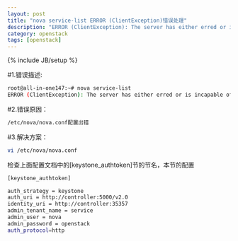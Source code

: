```yaml
---
layout: post
title: "nova service-list ERROR (ClientException)错误处理"
description: "ERROR (ClientException): The server has either erred or is incapable of performing the requested operation. (HTTP 500) "
category: openstack
tags: [openstack]
---
```

{% include JB/setup %}

#1.错误描述:
```bash
root@all-in-one147:~# nova service-list
ERROR (ClientException): The server has either erred or is incapable of performing the requested operation. (HTTP 500) (Request-ID: req-f38c1317-3862-4c54-ac12-d2adc0d39eb2)
```
#2.错误原因：
```bash
/etc/nova/nova.conf配置出错
```
#3.解决方案：
```bash
vi /etc/nova/nova.conf
```
检查上面配置文档中的[keystone_authtoken]节的节名，本节的配置
```bash
[keystone_authtoken]

auth_strategy = keystone
auth_uri = http://controller:5000/v2.0
identity_uri = http://controller:35357
admin_tenant_name = service
admin_user = nova
admin_password = openstack
auth_protocol=http
```
